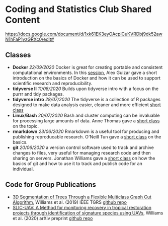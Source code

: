 # Coding and Statistics Club Shared Content 

https://docs.google.com/document/d/1xk61EK3eyOAcplCuKVRDbj9dk52awN1hFaP1yzGRXc0/edit#

## Classes
* **Docker** *22/09/2020* Docker is great for creating portable and consistent computational environments. In this [session](https://github.com/ForEcolZappers/PublicWiki/tree/master/Docker_intro), Alex Guizar gave a short introduction on the basics of Docker and how it can be used to support scientific research and reproducibility.
* **tidyverse II** *11/08/2020* Builds upon tidyverse intro with a focus on the purrr and tidy packages. 
* **tidyverse intro** *28/07/2020* The tidyverse is a collection of R packages designed to make data analysis easier, cleaner and more efficient [short class](https://github.com/ForEcolZappers/PublicWiki/tree/master/tidyverse_class)
* **Linux/Bash** *20/07/2020* Bash and cluster computing can be invaluable for processing large amounts of data. Anne Thomas gave a [short class](https://github.com/ForEcolZappers/PublicWiki/tree/master/bash_cluster_class) on the topic.
* **rmarkdown** *23/06/2020* Rmarkdown is a useful tool for producing and publishing reproducable research. O'Neill Tun gave a [short class](https://github.com/ForEcolZappers/PublicWiki/tree/master/Rmarkdown_class) on the basics. 
* **git** *20/06/2020* a version control software used to track and archive changes to files, very useful for managing research code and then sharing on servers. Jonathan Williams gave a [short class](https://github.com/ForEcolZappers/PublicWiki/tree/master/Git) on how the basics of git and how to use it to track and publish code for an individual.


## Code for Group Publications

* [3D Segmentation of Trees Through a Flexible Multiclass Graph Cut Algorithm](https://doi.org/10.1109/TGRS.2019.2940146), Williams et al. (2019) IEEE TGRS [github repo](https://github.com/jonvw28/MCGC)
* [SLIC-UAV: A Method for monitoring recovery in tropical restoration projects through identification of signature species using UAVs](https://arxiv.org/abs/2006.06624), Williams et al. (2020) arXiv preprint [github repo](https://github.com/jonvw28/SLICUAV)
